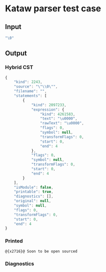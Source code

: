 # Kataw parser test case

## Input

`````js
"\0"
`````

## Output

### Hybrid CST

```javascript
{
    "kind": 2243,
    "source": "\"\\0\"",
    "filename": "",
    "statements": [
        {
            "kind": 2097233,
            "expression": {
                "kind": 4261583,
                "text": "\u0000",
                "rawText": "\u0000",
                "flags": 0,
                "symbol": null,
                "transformFlags": 0,
                "start": 0,
                "end": 4
            },
            "flags": 0,
            "symbol": null,
            "transformFlags": 0,
            "start": 0,
            "end": 4
        }
    ],
    "isModule": false,
    "printable": true,
    "diagnostics": [],
    "original": null,
    "symbol": null,
    "flags": 0,
    "transformFlags": 0,
    "start": 0,
    "end": 4
}
```

### Printed

```javascript
@{x2716}@ Soon to be open sourced
```

### Diagnostics

```javascript

```

